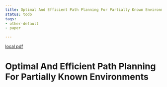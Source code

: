 ```yaml
---
title: Optimal And Efficient Path Planning For Partially Known Environments
status: todo
tags:
- other-default
- paper

---
```


[local pdf](../../../pdfs/optimal-and-efficient-path-planning-for-partially-known-environments.pdf)

# Optimal And Efficient Path Planning For Partially Known Environments
